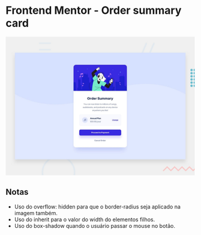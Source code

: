 # Frontend Mentor - Order summary card

![Design preview for the Order summary card coding challenge](./design/desktop-preview.jpg)

## Notas

- Uso do overflow: hidden para que o border-radius seja aplicado na imagem também.
- Uso do inherit para o valor do width do elementos filhos.
- Uso do box-shadow quando o usuário passar o mouse no botão.
